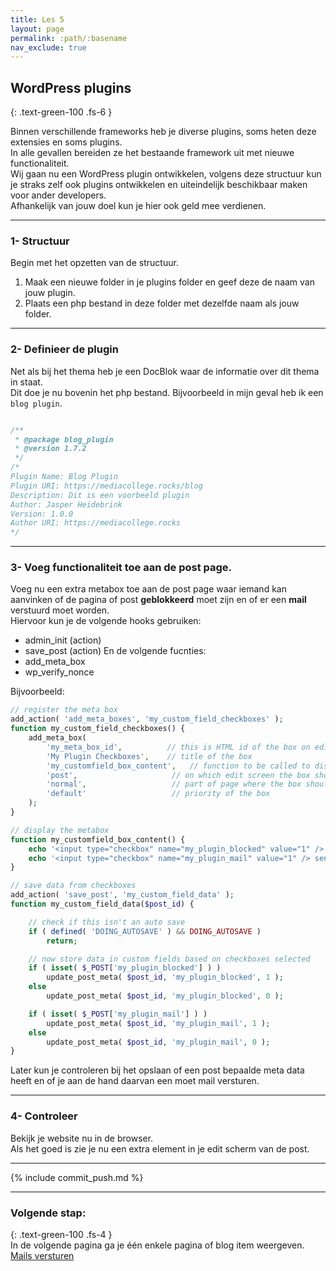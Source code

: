 ```yaml
---
title: Les 5
layout: page 
permalink: :path/:basename 
nav_exclude: true
---
```


## WordPress plugins
{: .text-green-100 .fs-6 }

Binnen verschillende frameworks heb je diverse plugins, soms heten deze extensies en soms plugins.  
In alle gevallen bereiden ze het bestaande framework uit met nieuwe functionaliteit.  
Wij gaan nu een WordPress plugin ontwikkelen, volgens deze structuur kun je straks zelf ook plugins ontwikkelen en uiteindelijk beschikbaar maken voor ander developers.  
Afhankelijk van jouw doel kun je hier ook geld mee verdienen.  

---
### 1- Structuur
Begin met het opzetten van de structuur.  
1. Maak een nieuwe folder in je plugins folder en geef deze de naam van jouw plugin.
2. Plaats een php bestand in deze folder met dezelfde naam als jouw folder.

---
### 2- Definieer de plugin
Net als bij het thema heb je een DocBlok waar de informatie over dit thema in staat.  
Dit doe je nu bovenin het php bestand. 
Bijvoorbeeld in mijn geval heb ik een `blog plugin`.
```php

/**
 * @package blog_plugin
 * @version 1.7.2
 */
/*
Plugin Name: Blog Plugin
Plugin URI: https://mediacollege.rocks/blog
Description: Dit is een voorbeeld plugin
Author: Jasper Heidebrink
Version: 1.0.0
Author URI: https://mediacollege.rocks
*/
```

---
### 3- Voeg functionaliteit toe aan de post page.
Voeg nu een extra metabox toe aan de post page waar iemand kan aanvinken of de pagina of post **geblokkeerd** moet zijn en of er een **mail** verstuurd moet worden.   
Hiervoor kun je de volgende hooks gebruiken:
- admin_init (action)
- save_post (action)
En de volgende fucnties:
- add_meta_box
- wp_verify_nonce

Bijvoorbeeld:
```php
// register the meta box
add_action( 'add_meta_boxes', 'my_custom_field_checkboxes' );
function my_custom_field_checkboxes() {
    add_meta_box(
        'my_meta_box_id',          // this is HTML id of the box on edit screen
        'My Plugin Checkboxes',    // title of the box
        'my_customfield_box_content',   // function to be called to display the checkboxes, see the function below
        'post',                     // on which edit screen the box should appear
        'normal',                   // part of page where the box should appear
        'default'                   // priority of the box
    );
}

// display the metabox
function my_customfield_box_content() {
    echo '<input type="checkbox" name="my_plugin_blocked" value="1" /> blocked content <br />';
    echo '<input type="checkbox" name="my_plugin_mail" value="1" /> send a mail on update';
}

// save data from checkboxes
add_action( 'save_post', 'my_custom_field_data' );
function my_custom_field_data($post_id) {

    // check if this isn't an auto save
    if ( defined( 'DOING_AUTOSAVE' ) && DOING_AUTOSAVE )
        return;

    // now store data in custom fields based on checkboxes selected
    if ( isset( $_POST['my_plugin_blocked'] ) )
        update_post_meta( $post_id, 'my_plugin_blocked', 1 );
    else
        update_post_meta( $post_id, 'my_plugin_blocked', 0 );

    if ( isset( $_POST['my_plugin_mail'] ) )
        update_post_meta( $post_id, 'my_plugin_mail', 1 );
    else
        update_post_meta( $post_id, 'my_plugin_mail', 0 );
}
``` 

Later kun je controleren bij het opslaan of een post bepaalde meta data heeft en of je aan de hand daarvan een moet mail versturen.  


---
### 4- Controleer
Bekijk je website nu in de browser.  
Als het goed is zie je nu een extra element in je edit scherm van de post.

---

{% include commit_push.md %}

---
### Volgende stap:
{: .text-green-100 .fs-4 }  
In de volgende pagina ga je één enkele pagina of blog item weergeven.  
[Mails versturen](mail)



